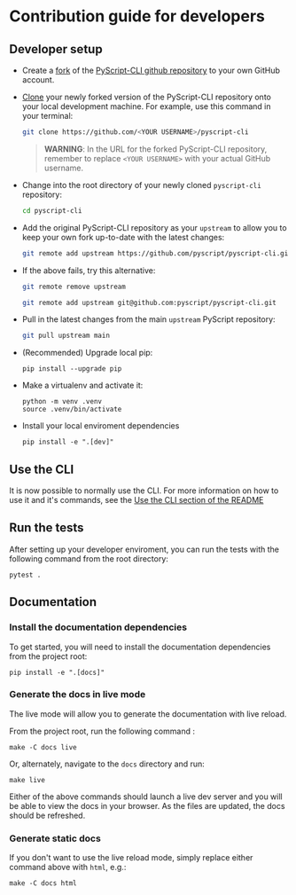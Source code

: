 # Contribution guide for developers

## Developer setup

* Create a [fork](https://docs.github.com/en/get-started/quickstart/fork-a-repo) of the [PyScript-CLI github repository](https://github.com/pyscript/pyscript-cli/fork) to your own GitHub account.

* [Clone](https://docs.github.com/en/repositories/creating-and-managing-repositories/cloning-a-repository) your newly forked version of the PyScript-CLI repository onto your local development machine. For example, use this command in your terminal:

    ```sh
    git clone https://github.com/<YOUR USERNAME>/pyscript-cli
    ```

    > **WARNING**: In the URL for the forked PyScript-CLI repository, remember to replace
        `<YOUR USERNAME>` with your actual GitHub username.

* Change into the root directory of your newly cloned `pyscript-cli` repository:

    ```sh
    cd pyscript-cli
    ```

* Add the original PyScript-CLI repository as your `upstream` to allow you to keep your own fork up-to-date with the latest changes:

    ```sh
    git remote add upstream https://github.com/pyscript/pyscript-cli.git
    ```

* If the above fails, try this alternative:

  ```sh
  git remote remove upstream
  ```

  ```sh
  git remote add upstream git@github.com:pyscript/pyscript-cli.git
  ```

* Pull in the latest changes from the main `upstream` PyScript repository:

    ```sh
    git pull upstream main
    ```

* (Recommended) Upgrade local pip:

    ```shell
    pip install --upgrade pip
    ```

* Make a virtualenv and activate it:

    ```shell
    python -m venv .venv
    source .venv/bin/activate
    ```

* Install your local enviroment dependencies

    ```shell
    pip install -e ".[dev]"
    ```

## Use the CLI

It is now possible to normally use the CLI. For more information on how to use it and it's commands, see the [Use the CLI section of the README](README.md)

## Run the tests

After setting up your developer enviroment, you can run the tests with the following command from the root directory:

```shell
pytest .
```

## Documentation

### Install the documentation dependencies

To get started, you will need to install the documentation dependencies from the project root:

```shell
pip install -e ".[docs]"
```

### Generate the docs in live mode

The live mode will allow you to generate the documentation with live reload.

From the project root, run the following command :

```shell
make -C docs live
```

Or, alternately, navigate to the `docs` directory and run:

```shell
make live
```

Either of the above commands should launch a live dev server and you will be able to view the
docs in your browser.
As the files are updated, the docs should be refreshed.

### Generate static docs

If you don't want to use the live reload mode, simply replace either command above with `html`,
e.g.:

```shell
make -C docs html
```
